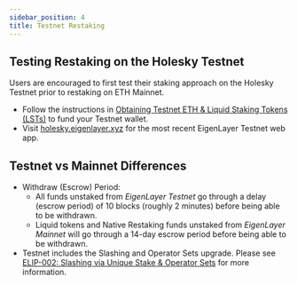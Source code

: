 ```yaml
---
sidebar_position: 4
title: Testnet Restaking
---
```


## Testing Restaking on the Holesky Testnet

Users are encouraged to first test their staking approach on the Holesky Testnet prior to restaking on ETH Mainnet.

* Follow the instructions in [Obtaining Testnet ETH & Liquid Staking Tokens (LSTs)](obtaining-testnet-eth-and-liquid-staking-tokens-lsts.md) to fund your Testnet wallet.
* Visit [holesky.eigenlayer.xyz](https://holesky.eigenlayer.xyz/) for the most recent EigenLayer Testnet web app.



## Testnet vs Mainnet Differences

- Withdraw (Escrow) Period:
    - All funds unstaked from _EigenLayer Testnet_ go through a delay (escrow period) of 10 blocks (roughly 2 minutes) before being able to be withdrawn.
    - Liquid tokens and Native Restaking funds unstaked from _EigenLayer Mainnet_ will go through a 14-day escrow period before being able to be withdrawn.
- Testnet includes the Slashing and Operator Sets upgrade. Please see [ELIP-002: Slashing via Unique Stake & Operator Sets](https://github.com/eigenfoundation/ELIPs/blob/main/ELIPs/ELIP-002.md) for more information.

